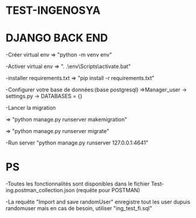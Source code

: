 # TEST-INGENOSYA
# DJANGO BACK END
-Créer virtual env => "python -m venv env"

-Activer virtual env => ". .\env\Scripts\activate.bat"

-installer requirements.txt => "pip install -r requirements.txt"

-Configurer votre base de données:(base postgresql)
    =>Manager_user -> settings.py -> DATABASES = {}

-Lancer la migration 

=> "python manage.py runserver makemigration"

=> "python manage.py runserver migrate"

-Run server "python manage.py runserver 127.0.0.1:4641"


# PS
-Toutes les fonctionnalités sont disponibles dans le fichier Test-ing.postman_collection.json (requête pour POSTMAN)

-La requête "Import and save randomUser" enregistre tout les user dupuis randomuser mais en cas de besoin, utiliser "ing_test_fi.sql"